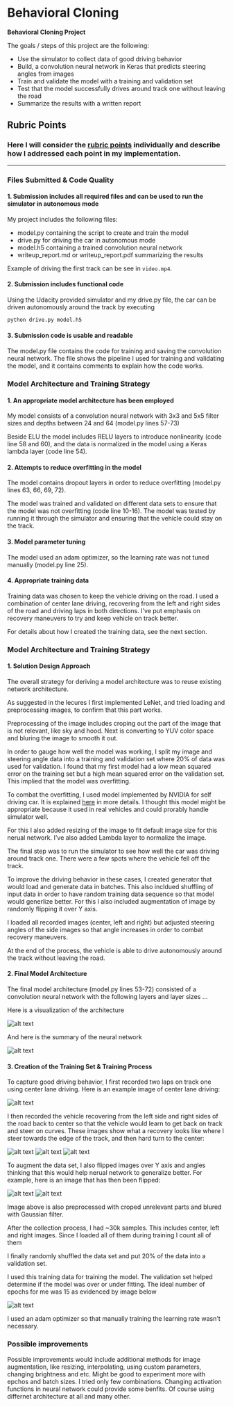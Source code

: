 # **Behavioral Cloning** 

**Behavioral Cloning Project**

The goals / steps of this project are the following:
* Use the simulator to collect data of good driving behavior
* Build, a convolution neural network in Keras that predicts steering angles from images
* Train and validate the model with a training and validation set
* Test that the model successfully drives around track one without leaving the road
* Summarize the results with a written report


[//]: # (Image References)

[image1]: ./examples/cnn-architecture-624x890.png "Model Visualization"
[image2]: ./examples/center_driving.jpg "Center Driving"
[image3]: ./examples/steeer_to_edge.jpg "Recovery Image 1"
[image4]: ./examples/close_to_edge.jpg "Recovery Image 2"
[image5]: ./examples/steer_away2.jpg "Recovery Image 3"
[image6]: ./examples/normal_image.jpg "Normal Image"
[image7]: ./examples/flipped_image.jpg "Flipped Image"
[image8]: ./examples/neural_network.png "Network Summary"
[image9]: ./examples/training_loss_25-08-2020-20-33-40.png "Network Summary"

## Rubric Points
### Here I will consider the [rubric points](https://review.udacity.com/#!/rubrics/432/view) individually and describe how I addressed each point in my implementation.  

---
### Files Submitted & Code Quality

#### 1. Submission includes all required files and can be used to run the simulator in autonomous mode

My project includes the following files:
* model.py containing the script to create and train the model
* drive.py for driving the car in autonomous mode
* model.h5 containing a trained convolution neural network 
* writeup_report.md or writeup_report.pdf summarizing the results

Example of driving the first track can be see in `video.mp4`.

#### 2. Submission includes functional code
Using the Udacity provided simulator and my drive.py file, the car can be driven autonomously around the track by executing 
```sh
python drive.py model.h5
```

#### 3. Submission code is usable and readable

The model.py file contains the code for training and saving the convolution neural network. The file shows the pipeline I used for training and validating the model, and it contains comments to explain how the code works.

### Model Architecture and Training Strategy

#### 1. An appropriate model architecture has been employed

My model consists of a convolution neural network with 3x3 and 5x5 filter sizes and depths between 24 and 64 (model.py lines 57-73) 

Beside ELU the model includes RELU layers to introduce nonlinearity (code line 58 and 60), and the data is normalized in the model using a Keras lambda layer (code line 54). 

#### 2. Attempts to reduce overfitting in the model

The model contains dropout layers in order to reduce overfitting (model.py lines 63, 66, 69, 72). 

The model was trained and validated on different data sets to ensure that the model was not overfitting (code line 10-16). The model was tested by running it through the simulator and ensuring that the vehicle could stay on the track.

#### 3. Model parameter tuning

The model used an adam optimizer, so the learning rate was not tuned manually (model.py line 25).

#### 4. Appropriate training data

Training data was chosen to keep the vehicle driving on the road. I used a combination of center lane driving, recovering from the left and right sides of the road and driving laps in both directions.
I've put emphasis on recovery maneuvers to try and keep vehicle on track better.

For details about how I created the training data, see the next section.

### Model Architecture and Training Strategy

#### 1. Solution Design Approach

The overall strategy for deriving a model architecture was to reuse existing network architecture.

As suggested in the lecures I first implemented LeNet, and tried loading and preprocessing images, to confirm that this part works.

Preprocessing of the image includes croping out the part of the image that is not relevant, like sky and hood. Next is converting to YUV color space and bluring the image to smooth it out.

In order to gauge how well the model was working, I split my image and steering angle data into a training and validation set where 20% of data was used for validation. I found that my first model had a low mean squared error on the training set but a high mean squared error on the validation set. This implied that the model was overfitting.

To combat the overfitting, I used model implemented by NVIDIA for self driving car. It is explained [here](https://developer.nvidia.com/blog/deep-learning-self-driving-cars/) in more details. I thought this model might be appropriate because it used in real vehicles and could prorably handle simulator well.

For this I also added resizing of the image to fit default image size for this nerual network. I've also added Lambda layer to normalize the image.

The final step was to run the simulator to see how well the car was driving around track one. There were a few spots where the vehicle fell off the track.

To improve the driving behavior in these cases, I created generator that would load and generate data in batches. This also incldued shuffling of input data in order to have random training data sequence so that model would generlize better. For this I also included augmentation of image by randomly flipping it over Y axis.

I loaded all recorded images (center, left and right) but adjusted steering angles of the side images so that angle increases in order to combat recovery maneuvers.

At the end of the process, the vehicle is able to drive autonomously around the track without leaving the road.

#### 2. Final Model Architecture

The final model architecture (model.py lines 53-72) consisted of a convolution neural network with the following layers and layer sizes ...

Here is a visualization of the architecture

![alt text][image1]

And here is the summary of the neural network 

![alt text][image8]

#### 3. Creation of the Training Set & Training Process

To capture good driving behavior, I first recorded two laps on track one using center lane driving. Here is an example image of center lane driving:

![alt text][image2]

I then recorded the vehicle recovering from the left side and right sides of the road back to center so that the vehicle would learn to get back on track and steer on curves. These images show what a recovery looks like where I steer towards the edge of the track, and then hard turn to the center:

![alt text][image3]
![alt text][image4]
![alt text][image5]

To augment the data set, I also flipped images over Y axis and angles thinking that this would help nerual network to generalize better. For example, here is an image that has then been flipped:

![alt text][image6]
![alt text][image7]

Image above is also preprocessed with croped unrelevant parts and blured with Gaussian filter.

After the collection process, I had ~30k samples. This includes center, left and right images. Since I loaded all of them during training I count all of them

I finally randomly shuffled the data set and put 20% of the data into a validation set.

I used this training data for training the model. The validation set helped determine if the model was over or under fitting. The ideal number of epochs for me was 15 as evidenced by image below

![alt text][image9]

I used an adam optimizer so that manually training the learning rate wasn't necessary.

### Possible improvements

Possible improvements would include additional methods for image augmentation, like resizing, interpolating, using custom parameters, changing brightness and etc.
Might be good to experiment more with epchos and batch sizes. I tried only few combinations.
Changing activation functions in neural network could provide some benfits.
Of course using differnet architecture at all and many other.



